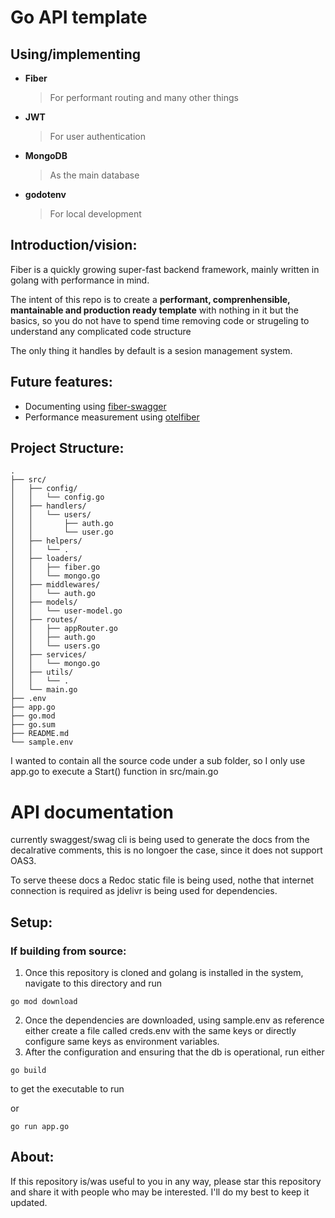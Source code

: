 # Go API template
## Using/implementing
 - **Fiber**    
    > For performant routing and many other things
 - **JWT**      
    > For user authentication
 - **MongoDB**  
    > As the main database
 - **godotenv** 
    > For local development
## Introduction/vision:

Fiber is a quickly growing super-fast backend framework, mainly written in golang with performance in mind. 

The intent of this repo is to create a **performant, comprenhensible, mantainable and production ready template** with nothing in it but the basics, so you do not have to spend time removing code or strugeling to understand any complicated code structure

The only thing it handles by default is a sesion management system.

## Future features:

- Documenting using [fiber-swagger](https://github.com/arsmn/fiber-swagger)
- Performance measurement using [otelfiber](https://github.com/gofiber/contrib/tree/main/otelfiber)

## Project Structure:

```
.
├── src/
│   ├── config/
│   │   └── config.go
│   ├── handlers/
│   │   └── users/
│   │       ├── auth.go
│   │       └── user.go
│   ├── helpers/
│   │   └── .
│   ├── loaders/
│   │   ├── fiber.go
│   │   └── mongo.go
│   ├── middlewares/
│   │   └── auth.go
│   ├── models/
│   │   └── user-model.go
│   ├── routes/
│   │   ├── appRouter.go
│   │   ├── auth.go
│   │   └── users.go
│   ├── services/
│   │   └── mongo.go
│   ├── utils/
│   │   └── .
│   └── main.go
├── .env
├── app.go
├── go.mod
├── go.sum
├── README.md
└── sample.env
```

I wanted to contain all the source code under a sub folder, so I only use app.go to execute a Start() function in src/main.go

# API documentation
   currently swaggest/swag cli is being used to generate the docs from the decalrative comments, this is no longoer the case, since it does not support OAS3.
   
   To serve theese docs a Redoc static file is being used, nothe that internet connection is required as jdelivr is being used for dependencies.

## Setup:

### If building from source:

1. Once this repository is cloned and golang is installed in the system, navigate to this directory and run

```
go mod download
```

2. Once the dependencies are downloaded, using sample.env as reference either create a file called creds.env with the same keys or directly configure same keys as environment variables.
3. After the configuration and ensuring that the db is operational, run either

```
go build
```
 to get the executable to run

or

```
go run app.go
```

## About:

If this repository is/was useful to you in any way, please star this repository and share it with people who may be interested. I'll do my best to keep it updated.
